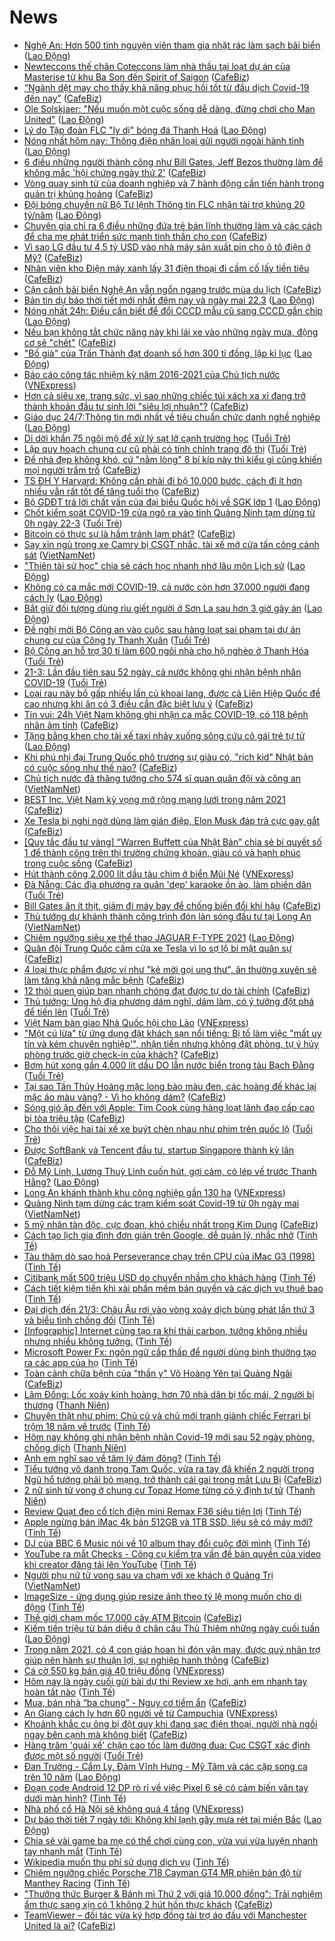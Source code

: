 # News

- [Nghệ An: Hơn 500 tình nguyện viên tham gia nhặt rác làm sạch bãi biển](https://laodong.vn/xa-hoi/nghe-an-hon-500-tinh-nguyen-vien-tham-gia-nhat-rac-lam-sach-bai-bien-891283.ldo) ([Lao Động](https://laodong.vn))
- [Newteccons thế chân Coteccons làm nhà thầu tại loạt dự án của Masterise từ khu Ba Son đến Spirit of Saigon](https://cafebiz.vn/newteccons-the-chan-coteccons-lam-nha-thau-tai-loat-du-an-cua-masterise-tu-khu-ba-son-den-spirit-of-saigon-20210321210636893.chn) ([CafeBiz](https://cafebiz.vn))
- [“Ngành dệt may cho thấy khả năng phục hồi tốt từ đầu dịch Covid-19 đến nay”](https://cafebiz.vn/nganh-det-may-cho-thay-kha-nang-phuc-hoi-tot-tu-dau-dich-covid-19-den-nay-20210321191442063.chn) ([CafeBiz](https://cafebiz.vn))
- [Ole Solskjaer: &quot;Nếu muốn một cuộc sống dễ dàng, đừng chơi cho Man United&quot;](https://laodong.vn/bong-da-quoc-te/ole-solskjaer-neu-muon-mot-cuoc-song-de-dang-dung-choi-cho-man-united-891392.ldo) ([Lao Động](https://laodong.vn))
- [Lý do Tập đoàn FLC &quot;ly dị&quot; bóng đá Thanh Hoá](https://laodong.vn/bong-da/ly-do-tap-doan-flc-ly-di-bong-da-thanh-hoa-891336.ldo) ([Lao Động](https://laodong.vn))
- [Nóng nhất hôm nay: Thông điệp nhân loại gửi người ngoài hành tinh](https://laodong.vn/video-the-gioi/nong-nhat-hom-nay-thong-diep-nhan-loai-gui-nguoi-ngoai-hanh-tinh-891367.ldo) ([Lao Động](https://laodong.vn))
- [6 điều những người thành công như Bill Gates, Jeff Bezos thường làm để không mắc 'hội chứng ngày thứ 2'](https://cafebiz.vn/6-dieu-nhung-nguoi-thanh-cong-nhu-bill-gates-jeff-bezos-thuong-lam-de-khong-mac-hoi-chung-ngay-thu-2-20210319142618862.chn) ([CafeBiz](https://cafebiz.vn))
- [Vòng quay sinh tử của doanh nghiệp và 7 hành động cần tiến hành trong quản trị khủng hoảng](https://cafebiz.vn/vong-quay-sinh-tu-cua-doanh-nghiep-va-7-hanh-dong-can-tien-hanh-trong-quan-tri-khung-hoang-20210321184256688.chn) ([CafeBiz](https://cafebiz.vn))
- [Đội bóng chuyền nữ Bộ Tư lệnh Thông tin FLC nhận tài trợ khủng 20 tỷ/năm](https://laodong.vn/the-thao/doi-bong-chuyen-nu-bo-tu-lenh-thong-tin-flc-nhan-tai-tro-khung-20-tynam-891322.ldo) ([Lao Động](https://laodong.vn))
- [Chuyên gia chỉ ra 6 điều những đứa trẻ bản lĩnh thường làm và các cách để cha mẹ phát triển sức mạnh tinh thần cho con](https://cafebiz.vn/chuyen-gia-chi-ra-6-dieu-nhung-dua-tre-ban-linh-thuong-lam-va-cac-cach-de-cha-me-phat-trien-suc-manh-tinh-than-cho-con-20210321182250733.chn) ([CafeBiz](https://cafebiz.vn))
- [Vì sao LG đầu tư 4,5 tỷ USD vào nhà máy sản xuất pin cho ô tô điện ở Mỹ?](https://cafebiz.vn/vi-sao-lg-dau-tu-45-ty-usd-vao-nha-may-san-xuat-pin-cho-o-to-dien-o-my-20210321184111216.chn) ([CafeBiz](https://cafebiz.vn))
- [Nhân viên kho Điện máy xanh lấy 31 điện thoại đi cầm cố lấy tiền tiêu](https://cafebiz.vn/nhan-vien-kho-dien-may-xanh-lay-31-dien-thoai-di-cam-co-lay-tien-tieu-20210321201646209.chn) ([CafeBiz](https://cafebiz.vn))
- [Cận cảnh bãi biển Nghệ An vẫn ngổn ngang trước mùa du lịch](https://cafebiz.vn/can-canh-bai-bien-nghe-an-van-ngon-ngang-truoc-mua-du-lich-20210321183958123.chn) ([CafeBiz](https://cafebiz.vn))
- [Bản tin dự báo thời tiết mới nhất đêm nay và ngày mai 22.3](https://laodong.vn/video/ban-tin-du-bao-thoi-tiet-moi-nhat-dem-nay-va-ngay-mai-223-890929.ldo) ([Lao Động](https://laodong.vn))
- [Nóng nhất 24h: Điều cần biết để đổi CCCD mẫu cũ sang CCCD gắn chip](https://laodong.vn/video-thoi-su/nong-nhat-24h-dieu-can-biet-de-doi-cccd-mau-cu-sang-cccd-gan-chip-891347.ldo) ([Lao Động](https://laodong.vn))
- [Nếu bạn không tắt chức năng này khi lái xe vào những ngày mưa, động cơ sẽ "chết"](https://cafebiz.vn/neu-ban-khong-tat-chuc-nang-nay-khi-lai-xe-vao-nhung-ngay-mua-dong-co-se-chet-20210321181654806.chn) ([CafeBiz](https://cafebiz.vn))
- [&quot;Bố già&quot; của Trấn Thành đạt doanh số hơn 300 tỉ đồng, lập kỉ lục](https://laodong.vn/van-hoa/bo-gia-cua-tran-thanh-dat-doanh-so-hon-300-ti-dong-lap-ki-luc-891398.ldo) ([Lao Động](https://laodong.vn))
- [Báo cáo công tác nhiệm kỳ năm 2016-2021 của Chủ tịch nước](https://vnexpress.net/bao-cao-cong-tac-nhiem-ky-nam-2016-2021-cua-chu-tich-nuoc-4251738.html) ([VNExpress](https://vnexpress.net))
- [Hơn cả siêu xe, trang sức, vì sao những chiếc túi xách xa xỉ đang trở thành khoản đầu tư sinh lời "siêu lợi nhuận"?](https://cafebiz.vn/hon-ca-sieu-xe-trang-suc-vi-sao-nhung-chiec-tui-xach-xa-xi-dang-tro-thanh-khoan-dau-tu-sinh-loi-sieu-loi-nhuan-20210321183818352.chn) ([CafeBiz](https://cafebiz.vn))
- [Giáo dục 24/7:Thông tin mới nhất về tiêu chuẩn chức danh nghề nghiệp](https://laodong.vn/video/giao-duc-247thong-tin-moi-nhat-ve-tieu-chuan-chuc-danh-nghe-nghiep-891346.ldo) ([Lao Động](https://laodong.vn))
- [Di dời khẩn 75 ngôi mộ để xử lý sạt lở cạnh trường học](https://tuoitre.vn/di-doi-khan-75-ngoi-mo-de-xu-ly-sat-lo-canh-truong-hoc-20210321184356419.htm) ([Tuổi Trẻ](https://tuoitre.vn))
- [Lập quy hoạch chung cư cũ phải có tính chỉnh trang đô thị](https://tuoitre.vn/lap-quy-hoach-chung-cu-cu-phai-co-tinh-chat-cai-tao-tai-thiet-chinh-trang-do-thi-20210321183647821.htm) ([Tuổi Trẻ](https://tuoitre.vn))
- [Để nhà đẹp không khó, cứ "nằm lòng" 8 bí kíp này thì kiểu gì cũng khiến mọi người trầm trồ](https://cafebiz.vn/de-nha-dep-khong-kho-cu-nam-long-8-bi-kip-nay-thi-kieu-gi-cung-khien-moi-nguoi-tram-tro-20210321183711345.chn) ([CafeBiz](https://cafebiz.vn))
- [TS ĐH Y Harvard: Không cần phải đi bộ 10.000 bước, cách đi ít hơn nhiều vẫn rất tốt để tăng tuổi thọ](https://cafebiz.vn/ts-dh-y-harvard-khong-can-phai-di-bo-10000-buoc-cach-di-it-hon-nhieu-van-rat-tot-de-tang-tuoi-tho-20210321181507985.chn) ([CafeBiz](https://cafebiz.vn))
- [Bộ GDĐT trả lời chất vấn của đại biểu Quốc hội về SGK lớp 1](https://laodong.vn/giao-duc/bo-gddt-tra-loi-chat-van-cua-dai-bieu-quoc-hoi-ve-sgk-lop-1-891383.ldo) ([Lao Động](https://laodong.vn))
- [Chốt kiểm soát COVID-19 cửa ngõ ra vào tỉnh Quảng Ninh tạm dừng từ 0h ngày 22-3](https://tuoitre.vn/chot-kiem-soat-covid-19-cua-ngo-ra-vao-tinh-quang-ninh-tam-dung-tu-0h-ngay-22-3-20210321180149284.htm) ([Tuổi Trẻ](https://tuoitre.vn))
- [Bitcoin có thực sự là hầm tránh lạm phát?](https://cafebiz.vn/bitcoin-co-thuc-su-la-ham-tranh-lam-phat-20210321183110955.chn) ([CafeBiz](https://cafebiz.vn))
- [Say xỉn ngủ trong xe Camry bị CSGT nhắc, tài xế mở cửa tấn công cảnh sát](http://vietnamnet.vn/vn/thoi-su/an-toan-giao-thong/say-xi-n-ngu-trong-xe-camry-bi-csgt-nha-c-tai-xe-mo-cu-a-ta-n-co-ng-ca-nh-sa-t-721286.html) ([VietNamNet](https://vietnamnet.vn))
- [&quot;Thiên tài sử học&quot; chia sẻ cách học nhanh nhớ lâu môn Lịch sử](https://laodong.vn/giao-duc/thien-tai-su-hoc-chia-se-cach-hoc-nhanh-nho-lau-mon-lich-su-891318.ldo) ([Lao Động](https://laodong.vn))
- [Không có ca mắc mới COVID-19, cả nước còn hơn 37.000 người đang cách ly](https://laodong.vn/y-te/khong-co-ca-mac-moi-covid-19-ca-nuoc-con-hon-37000-nguoi-dang-cach-ly-891348.ldo) ([Lao Động](https://laodong.vn))
- [Bắt giữ đối tượng dùng rìu giết người ở Sơn La sau hơn 3 giờ gây án](https://laodong.vn/phap-luat/bat-giu-doi-tuong-dung-riu-giet-nguoi-o-son-la-sau-hon-3-gio-gay-an-891356.ldo) ([Lao Động](https://laodong.vn))
- [Đề nghị mời Bộ Công an vào cuộc sau hàng loạt sai phạm tại dự án chung cư của Công ty Thanh Xuân](https://tuoitre.vn/de-nghi-moi-bo-cong-an-vao-cuoc-sau-hang-loat-sai-pham-tai-du-an-chung-cu-cua-cong-ty-thanh-xuan-20210321174859395.htm) ([Tuổi Trẻ](https://tuoitre.vn))
- [Bộ Công an hỗ trợ 30 tỉ làm 600 ngôi nhà cho hộ nghèo ở Thanh Hóa](https://tuoitre.vn/bo-cong-an-ho-tro-30-ti-lam-600-nha-cho-ho-ngheo-o-thanh-hoa-20210321170432242.htm) ([Tuổi Trẻ](https://tuoitre.vn))
- [21-3: Lần đầu tiên sau 52 ngày, cả nước không ghi nhận bệnh nhân COVID-19](https://tuoitre.vn/21-3-lan-dau-tien-sau-52-ngay-ca-nuoc-khong-ghi-nhan-benh-nhan-covid-19-20210321182308707.htm) ([Tuổi Trẻ](https://tuoitre.vn))
- [Loại rau này bổ gấp nhiều lần củ khoai lang, được cả Liên Hiệp Quốc đề cao nhưng khi ăn có 3 điều cần đặc biệt lưu ý](https://cafebiz.vn/loai-rau-nay-bo-gap-nhieu-lan-cu-khoai-lang-duoc-ca-lien-hiep-quoc-de-cao-nhung-khi-an-co-3-dieu-can-dac-biet-luu-y-20210321181918809.chn) ([CafeBiz](https://cafebiz.vn))
- [Tin vui: 24h Việt Nam không ghi nhận ca mắc COVID-19, có 118 bệnh nhân âm tính](https://cafebiz.vn/tin-vui-24h-viet-nam-khong-ghi-nhan-ca-mac-covid-19-co-118-benh-nhan-am-tinh-20210321183003974.chn) ([CafeBiz](https://cafebiz.vn))
- [Tặng bằng khen cho tài xế taxi nhảy xuống sông cứu cô gái trẻ tự tử](https://laodong.vn/xa-hoi/tang-bang-khen-cho-tai-xe-taxi-nhay-xuong-song-cuu-co-gai-tre-tu-tu-891350.ldo) ([Lao Động](https://laodong.vn))
- [Khi phú nhị đại Trung Quốc phô trương sự giàu có, "rich kid" Nhật bản có cuộc sống như thế nào?](https://cafebiz.vn/khi-phu-nhi-dai-trung-quoc-pho-truong-su-giau-co-rich-kid-nhat-ban-co-cuoc-song-nhu-the-nao-20210321181312052.chn) ([CafeBiz](https://cafebiz.vn))
- [Chủ tịch nước đã thăng tướng cho 574 sĩ quan quân đội và công an](http://vietnamnet.vn/vn/thoi-su/quoc-hoi/chu-tich-nuoc-da-thang-tuong-cho-574-si-quan-quan-doi-va-cong-an-721259.html) ([VietNamNet](https://vietnamnet.vn))
- [BEST Inc. Việt Nam kỳ vọng mở rộng mạng lưới trong năm 2021](https://cafebiz.vn/best-inc-viet-nam-ky-vong-mo-rong-mang-luoi-trong-nam-2021-20210321164527029.chn) ([CafeBiz](https://cafebiz.vn))
- [Xe Tesla bị nghi ngờ dùng làm gián điệp, Elon Musk đáp trả cực gay gắt](https://cafebiz.vn/xe-tesla-bi-nghi-ngo-dung-lam-gian-diep-elon-musk-dap-tra-cuc-gay-gat-20210321115206968.chn) ([CafeBiz](https://cafebiz.vn))
- [[Quy tắc đầu tư vàng] “Warren Buffett của Nhật Bản” chia sẻ bí quyết số 1 để thành công trên thị trường chứng khoán, giàu có và hạnh phúc trong cuộc sống](https://cafebiz.vn/quy-tac-dau-tu-vang-warren-buffett-cua-nhat-ban-chia-se-bi-quyet-so-1-de-thanh-cong-tren-thi-truong-chung-khoan-giau-co-va-hanh-phuc-trong-cuoc-song-2021032111554041.chn) ([CafeBiz](https://cafebiz.vn))
- [Hút thành công 2.000 lít dầu tàu chìm ở biển Mũi Né](https://vnexpress.net/hut-thanh-cong-2-000-lit-dau-tau-chim-o-bien-mui-ne-4251721.html) ([VNExpress](https://vnexpress.net))
- [Đà Nẵng: Các địa phương ra quân 'dẹp' karaoke ồn ào, làm phiền dân](https://tuoitre.vn/da-nang-cac-dia-phuong-ra-quan-dep-karaoke-on-ao-lam-phien-dan-20210321160449226.htm) ([Tuổi Trẻ](https://tuoitre.vn))
- [Bill Gates ăn ít thịt, giảm đi máy bay để chống biến đổi khí hậu](https://cafebiz.vn/bill-gates-an-it-thit-giam-di-may-bay-de-chong-bien-doi-khi-hau-20210321115341707.chn) ([CafeBiz](https://cafebiz.vn))
- [Thủ tướng dự khánh thành công trình đón làn sóng đầu tư tại Long An](http://vietnamnet.vn/vn/thoi-su/chinh-tri/thu-tuong-du-khanh-thanh-cong-trinh-don-lan-song-dau-tu-tai-long-an-721256.html) ([VietNamNet](https://vietnamnet.vn))
- [Chiêm ngưỡng siêu xe thể thao JAGUAR F-TYPE 2021](https://laodong.vn/photo/chiem-nguong-sieu-xe-the-thao-jaguar-f-type-2021-888711.ldo) ([Lao Động](https://laodong.vn))
- [Quân đội Trung Quốc cấm cửa xe Tesla vì lo sợ lộ bí mật quân sự](https://cafebiz.vn/quan-doi-trung-quoc-cam-cua-xe-tesla-vi-lo-so-lo-bi-mat-quan-su-20210321114959068.chn) ([CafeBiz](https://cafebiz.vn))
- [4 loại thực phẩm được ví như "kẻ mời gọi ung thư", ăn thường xuyên sẽ làm tăng khả năng mắc bệnh](https://cafebiz.vn/4-loai-thuc-pham-duoc-vi-nhu-ke-moi-goi-ung-thu-an-thuong-xuyen-se-lam-tang-kha-nang-mac-benh-20210321151640041.chn) ([CafeBiz](https://cafebiz.vn))
- [12 thói quen giúp bạn nhanh chóng đạt được tự do tài chính](https://cafebiz.vn/12-thoi-quen-giup-ban-nhanh-chong-dat-duoc-tu-do-tai-chinh-20210321114714228.chn) ([CafeBiz](https://cafebiz.vn))
- [Thủ tướng: Ủng hộ địa phương dám nghĩ, dám làm, có ý tưởng đột phá để tiến lên](https://tuoitre.vn/thu-tuong-ung-ho-dia-phuong-dam-nghi-dam-lam-co-y-tuong-dot-pha-de-tien-len-20210321134740537.htm) ([Tuổi Trẻ](https://tuoitre.vn))
- [Việt Nam bàn giao Nhà Quốc hội cho Lào](https://vnexpress.net/viet-nam-ban-giao-nha-quoc-hoi-cho-lao-4251594.html) ([VNExpress](https://vnexpress.net))
- ["Một cú lừa" từ ứng dụng đặt khách sạn nổi tiếng: Bị tố làm việc "mất uy tín và kém chuyên nghiệp'", nhận tiền nhưng không đặt phòng, tự ý hủy phòng trước giờ check-in của khách?](https://cafebiz.vn/mot-cu-lua-tu-ung-dung-dat-khach-san-noi-tieng-bi-to-lam-viec-mat-uy-tin-va-kem-chuyen-nghiep-nhan-tien-nhung-khong-dat-phong-tu-y-huy-phong-truoc-gio-check-in-cua-khach-20210321150327795.chn) ([CafeBiz](https://cafebiz.vn))
- [Bơm hút xong gần 4.000 lít dầu DO lẫn nước biển trong tàu Bạch Đằng](https://tuoitre.vn/bom-hut-xong-gan-4-000-lit-dau-do-lan-nuoc-bien-trong-tau-bach-dang-20210321143923765.htm) ([Tuổi Trẻ](https://tuoitre.vn))
- [Tại sao Tần Thủy Hoàng mặc long bào màu đen, các hoàng đế khác lại mặc áo màu vàng? - Vì họ không dám?](https://cafebiz.vn/tai-sao-tan-thuy-hoang-mac-long-bao-mau-den-cac-hoang-de-khac-lai-mac-ao-mau-vang-vi-ho-khong-dam-20210321143130538.chn) ([CafeBiz](https://cafebiz.vn))
- [Sóng gió ập đến với Apple: Tim Cook cùng hàng loạt lãnh đạo cấp cao bị tòa triệu tập](https://cafebiz.vn/song-gio-ap-den-voi-apple-tim-cook-cung-hang-loat-lanh-dao-cap-cao-bi-toa-trieu-tap-20210321150109144.chn) ([CafeBiz](https://cafebiz.vn))
- [Cho thôi việc hai tài xế xe buýt chèn nhau như phim trên quốc lộ](https://tuoitre.vn/cho-thoi-viec-hai-tai-xe-xe-buyt-chen-nhau-nhu-phim-tren-quoc-lo-20210321142433861.htm) ([Tuổi Trẻ](https://tuoitre.vn))
- [Được SoftBank và Tencent đầu tư, startup Singapore thành kỳ lân](https://cafebiz.vn/duoc-softbank-va-tencent-dau-tu-startup-singapore-thanh-ky-lan-20210321114227827.chn) ([CafeBiz](https://cafebiz.vn))
- [Đỗ Mỹ Linh, Lương Thuỳ Linh cuốn hút, gợi cảm, có lép vế trước Thanh Hằng?](https://laodong.vn/photo/do-my-linh-luong-thuy-linh-cuon-hut-goi-cam-co-lep-ve-truoc-thanh-hang-891249.ldo) ([Lao Động](https://laodong.vn))
- [Long An khánh thành khu công nghiệp gần 130 ha](https://vnexpress.net/long-an-khanh-thanh-khu-cong-nghiep-gan-130-ha-4251687.html) ([VNExpress](https://vnexpress.net))
- [Quảng Ninh tạm dừng các trạm kiểm soát Covid-19 từ 0h ngày mai](http://vietnamnet.vn/vn/thoi-su/quang-ninh-tam-dung-cac-tram-kiem-soat-covid-19-tu-0h-ngay-mai-721244.html) ([VietNamNet](https://vietnamnet.vn))
- [5 mỹ nhân tàn độc, cực đoan, khó chiều nhất trong Kim Dung](https://cafebiz.vn/5-my-nhan-tan-doc-cuc-doan-kho-chieu-nhat-trong-kim-dung-20210321141156316.chn) ([CafeBiz](https://cafebiz.vn))
- [Cách tạo lịch gia đình đơn giản trên Google, dễ quản lý, nhắc nhở](https://tinhte.vn/thread/cach-tao-lich-gia-dinh-don-gian-tren-google-de-quan-ly-nhac-nho.3296177/) ([Tinh Tế](https://tinhte.vn))
- [Tàu thăm dò sao hoả Perseverance chạy trên CPU của iMac G3 (1998)](https://tinhte.vn/thread/tau-tham-do-sao-hoa-perseverance-chay-tren-cpu-cua-imac-g3-1998.3286220/) ([Tinh Tế](https://tinhte.vn))
- [Citibank mất  500 triệu USD do chuyển nhầm cho khách hàng](https://tinhte.vn/thread/citibank-mat-500-trieu-usd-do-chuyen-nham-cho-khach-hang.3278459/) ([Tinh Tế](https://tinhte.vn))
- [Cách tiết kiệm tiền khi xài phần mềm bản quyền và các dịch vụ thuê bao](https://tinhte.vn/thread/cach-tiet-kiem-tien-khi-xai-phan-mem-ban-quyen-va-cac-dich-vu-thue-bao.3297120/) ([Tinh Tế](https://tinhte.vn))
- [Đại dịch đến 21/3: Châu Âu rơi vào vòng xoáy dịch bùng phát lần thứ 3 và biểu tình chống đối](https://tinhte.vn/thread/dai-dich-den-21-3-chau-au-roi-vao-vong-xoay-dich-bung-phat-lan-thu-3-va-bieu-tinh-chong-doi.3297210/) ([Tinh Tế](https://tinhte.vn))
- [[Infographic] Internet cũng tạo ra khí thải carbon, tưởng không nhiều nhưng nhiều không tưởng.](https://tinhte.vn/thread/infographic-internet-cung-tao-ra-khi-thai-carbon-tuong-khong-nhieu-nhung-nhieu-khong-tuong.3297260/) ([Tinh Tế](https://tinhte.vn))
- [Microsoft Power Fx: ngôn ngữ cấp thấp để người dùng bình thường tạo ra các app của họ](https://tinhte.vn/thread/microsoft-power-fx-ngon-ngu-cap-thap-de-nguoi-dung-binh-thuong-tao-ra-cac-app-cua-ho.3286411/) ([Tinh Tế](https://tinhte.vn))
- [Toàn cảnh chữa bệnh của "thần y" Võ Hoàng Yên tại Quảng Ngãi](https://cafebiz.vn/toan-canh-chua-benh-cua-than-y-vo-hoang-yen-tai-quang-ngai-20210321114454778.chn) ([CafeBiz](https://cafebiz.vn))
- [Lâm Đồng: Lốc xoáy kinh hoàng, hơn 70 nhà dân bị tốc mái, 2 người bị thương](https://thanhnien.vn/thoi-su/lam-dong-loc-xoay-kinh-hoang-hon-70-nha-dan-bi-toc-mai-2-nguoi-bi-thuong-1357290.html) ([Thanh Niên](https://thanhnien.vn))
- [Chuyện thật như phim: Chủ cũ và chủ mới tranh giành chiếc Ferrari bị trộm 18 năm về trước](https://tinhte.vn/thread/chuyen-that-nhu-phim-chu-cu-va-chu-moi-tranh-gianh-chiec-ferrari-bi-trom-18-nam-ve-truoc.3297261/) ([Tinh Tế](https://tinhte.vn))
- [Hôm nay không ghi nhận bệnh nhân Covid-19 mới sau 52 ngày phòng, chống dịch](https://thanhnien.vn/thoi-su/hom-nay-khong-ghi-nhan-benh-nhan-covid-19-moi-sau-52-ngay-phong-chong-dich-1357263.html) ([Thanh Niên](https://thanhnien.vn))
- [Anh em nghĩ sao về tâm lý đám đông?](https://tinhte.vn/thread/anh-em-nghi-sao-ve-tam-ly-dam-dong.3297159/) ([Tinh Tế](https://tinhte.vn))
- [Tiểu tướng vô danh trong Tam Quốc, vừa ra tay đã khiến 2 người trong Ngũ hổ tướng phải bỏ mạng, trở thành cái gai trong mắt Lưu Bị](https://cafebiz.vn/tieu-tuong-vo-danh-trong-tam-quoc-vua-ra-tay-da-khien-2-nguoi-trong-ngu-ho-tuong-phai-bo-mang-tro-thanh-cai-gai-trong-mat-luu-bi-20210321140143311.chn) ([CafeBiz](https://cafebiz.vn))
- [2 nữ sinh tử vong ở chung cư Topaz Home từng có ý định tự tử](https://thanhnien.vn/thoi-su/2-nu-sinh-tu-vong-o-chung-cu-topaz-home-tung-co-y-dinh-tu-tu-1357285.html) ([Thanh Niên](https://thanhnien.vn))
- [Review Quạt đeo cổ tích điện mini Remax F36 siêu tiện lợi](https://tinhte.vn/thread/review-quat-deo-co-tich-dien-mini-remax-f36-sieu-tien-loi.3281128/) ([Tinh Tế](https://tinhte.vn))
- [Apple ngừng bán iMac 4k bản 512GB và 1TB SSD, liệu sẽ có máy mới?](https://tinhte.vn/thread/apple-ngung-ban-imac-4k-ban-512gb-va-1tb-ssd-lieu-se-co-may-moi.3297316/) ([Tinh Tế](https://tinhte.vn))
- [DJ của BBC 6 Music nói về 10 album thay đổi cuộc đời mình](https://tinhte.vn/thread/dj-cua-bbc-6-music-noi-ve-10-album-thay-doi-cuoc-doi-minh.3296997/) ([Tinh Tế](https://tinhte.vn))
- [YouTube ra mắt Checks - Công cụ kiểm tra vấn đề bản quyền của video khi creator đăng tải lên YouTube](https://tinhte.vn/thread/youtube-ra-mat-checks-cong-cu-kiem-tra-van-de-ban-quyen-cua-video-khi-creator-dang-tai-len-youtube.3295671/) ([Tinh Tế](https://tinhte.vn))
- [Người phụ nữ tử vong sau va chạm với xe khách ở Quảng Trị](http://vietnamnet.vn/vn/thoi-su/an-toan-giao-thong/nguoi-phu-nu-tu-vong-sau-va-cham-voi-xe-khach-o-quang-tri-721236.html) ([VietNamNet](https://vietnamnet.vn))
- [ImageSize - ứng dụng giúp resize ảnh theo tỷ lệ mong muốn cho di động](https://tinhte.vn/thread/imagesize-ung-dung-giup-resize-anh-theo-ty-le-mong-muon-cho-di-dong.3295070/) ([Tinh Tế](https://tinhte.vn))
- [Thế giới chạm mốc 17.000 cây ATM Bitcoin](https://cafebiz.vn/the-gioi-cham-moc-17000-cay-atm-bitcoin-20210321114002477.chn) ([CafeBiz](https://cafebiz.vn))
- [Kiếm tiền triệu từ bán diều ở chân cầu Thủ Thiêm những ngày cuối tuần](https://laodong.vn/photo/kiem-tien-trieu-tu-ban-dieu-o-chan-cau-thu-thiem-nhung-ngay-cuoi-tuan-891180.ldo) ([Lao Động](https://laodong.vn))
- [Trong năm 2021, có 4 con giáp hoan hỉ đón vận may, được quý nhân trợ giúp nên hành sự thuận lợi, sự nghiệp hanh thông](https://cafebiz.vn/trong-nam-2021-co-4-con-giap-hoan-hi-don-van-may-duoc-quy-nhan-tro-giup-nen-hanh-su-thuan-loi-su-nghiep-hanh-thong-20210321133800327.chn) ([CafeBiz](https://cafebiz.vn))
- [Cá cờ 550 kg bán giá 40 triệu đồng](https://vnexpress.net/ca-co-550-kg-ban-gia-40-trieu-dong-4251676.html) ([VNExpress](https://vnexpress.net))
- [Hôm nay là ngày cuối gửi bài dự thi Review xe hơi, anh em nhanh tay hoàn tất nào](https://tinhte.vn/thread/hom-nay-la-ngay-cuoi-gui-bai-du-thi-review-xe-hoi-anh-em-nhanh-tay-hoan-tat-nao.3297335/) ([Tinh Tế](https://tinhte.vn))
- [Mua, bán nhà “ba chung” - Nguy cơ tiềm ẩn](https://cafebiz.vn/mua-ban-nha-ba-chung-nguy-co-tiem-an-20210321104852499.chn) ([CafeBiz](https://cafebiz.vn))
- [An Giang cách ly hơn 60 người về từ Campuchia](https://vnexpress.net/an-giang-cach-ly-hon-60-nguoi-ve-tu-campuchia-4251670.html) ([VNExpress](https://vnexpress.net))
- [Khoảnh khắc cụ ông bị đột quỵ khi đang sạc điện thoại, người nhà ngồi ngay bên cạnh mà không biết](https://cafebiz.vn/khoanh-khac-cu-ong-bi-dot-quy-khi-dang-sac-dien-thoai-nguoi-nha-ngoi-ngay-ben-canh-ma-khong-biet-20210321132750651.chn) ([CafeBiz](https://cafebiz.vn))
- [Hàng trăm 'quái xế' chặn cao tốc làm đường đua: Cục CSGT xác định được một số người](https://tuoitre.vn/hang-tram-quai-xe-chan-cao-toc-lam-duong-dua-cuc-csgt-xac-dinh-duoc-mot-so-nguoi-20210321102516777.htm) ([Tuổi Trẻ](https://tuoitre.vn))
- [Đan Trường - Cẩm Ly, Đàm Vĩnh Hưng - Mỹ Tâm và các cặp song ca trên 10 năm](https://laodong.vn/photo/dan-truong-cam-ly-dam-vinh-hung-my-tam-va-cac-cap-song-ca-tren-10-nam-891052.ldo) ([Lao Động](https://laodong.vn))
- [Đoạn code Android 12 DP rò rỉ về việc Pixel 6 sẽ có cảm biến vân tay dưới màn hình?](https://tinhte.vn/thread/doan-code-android-12-dp-ro-ri-ve-viec-pixel-6-se-co-cam-bien-van-tay-duoi-man-hinh.3296105/) ([Tinh Tế](https://tinhte.vn))
- [Nhà phố cổ Hà Nội sẽ không quá 4 tầng](https://vnexpress.net/nha-pho-co-ha-noi-se-khong-qua-4-tang-4251642.html) ([VNExpress](https://vnexpress.net))
- [Dự báo thời tiết 7 ngày tới: Không khí lạnh gây mưa rét tại miền Bắc](https://laodong.vn/infographic/du-bao-thoi-tiet-7-ngay-toi-khong-khi-lanh-gay-mua-ret-tai-mien-bac-891267.ldo) ([Lao Động](https://laodong.vn))
- [Chia sẻ vài game ba mẹ có thể chơi cùng con, vừa vui vừa luyện nhanh tay nhanh mắt](https://tinhte.vn/thread/chia-se-vai-game-ba-me-co-the-choi-cung-con-vua-vui-vua-luyen-nhanh-tay-nhanh-mat.3292390/) ([Tinh Tế](https://tinhte.vn))
- [Wikipedia muốn thu phí sử dụng dịch vụ](https://tinhte.vn/thread/wikipedia-muon-thu-phi-su-dung-dich-vu.3295213/) ([Tinh Tế](https://tinhte.vn))
- [Chiêm ngưỡng chiếc Porsche 718 Cayman GT4 MR phiên bản độ từ Manthey Racing](https://tinhte.vn/thread/chiem-nguong-chiec-porsche-718-cayman-gt4-mr-phien-ban-do-tu-manthey-racing.3297237/) ([Tinh Tế](https://tinhte.vn))
- ["Thưởng thức Burger & Bánh mì Thứ 2 với giá 10.000 đồng": Trải nghiệm ẩm thực sang xịn có 1 không 2 hút hồn thực khách](https://cafebiz.vn/thuong-thuc-burger-banh-mi-thu-2-voi-gia-10000-dong-trai-nghiem-am-thuc-sang-xin-co-1-khong-2-hut-hon-thuc-khach-20210321124654886.chn) ([CafeBiz](https://cafebiz.vn))
- [TeamViewer – đối tác vừa ký hợp đồng tài trợ áo đấu với Manchester United là ai?](https://cafebiz.vn/teamviewer-doi-tac-vua-ky-hop-dong-tai-tro-ao-dau-voi-manchester-united-la-ai-20210321104607371.chn) ([CafeBiz](https://cafebiz.vn))
